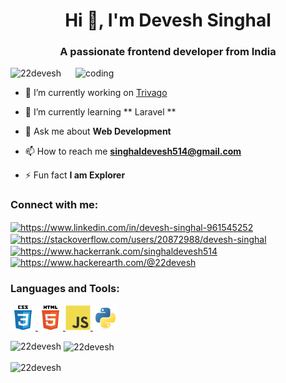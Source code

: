 <h1 align="center">Hi 👋, I'm Devesh Singhal</h1>
<h3 align="center">A passionate frontend developer from India</h3>
<img align="right" alt="coding" width="400" src="https://camo.githubusercontent.com/cae12fddd9d6982901d82580bdf321d81fb299141098ca1c2d4891870827bf17/68747470733a2f2f6d69726f2e6d656469756d2e636f6d2f6d61782f313336302f302a37513379765349765f7430696f4a2d5a2e676966"
<p align="left"> <img src="https://komarev.com/ghpvc/?username=22devesh&label=Profile%20views&color=0e75b6&style=flat" alt="22devesh" /> </p>


- 🔭 I’m currently working on [Trivago](https://22devesh.github.io/Trivago_KOC08_CipherSchools/)

- 🌱 I’m currently learning ** Laravel **

- 💬 Ask me about **Web Development**

- 📫 How to reach me **singhaldevesh514@gmail.com**

- ⚡ Fun fact **I am Explorer**

<h3 align="left">Connect with me:</h3>
<p align="left">
<a href="https://linkedin.com/in/https://www.linkedin.com/in/devesh-singhal-961545252" target="blank"><img align="center" src="https://raw.githubusercontent.com/rahuldkjain/github-profile-readme-generator/master/src/images/icons/Social/linked-in-alt.svg" alt="https://www.linkedin.com/in/devesh-singhal-961545252" height="30" width="40" /></a>
<a href="https://stackoverflow.com/users/https://stackoverflow.com/users/20872988/devesh-singhal" target="blank"><img align="center" src="https://raw.githubusercontent.com/rahuldkjain/github-profile-readme-generator/master/src/images/icons/Social/stack-overflow.svg" alt="https://stackoverflow.com/users/20872988/devesh-singhal" height="30" width="40" /></a>
<a href="https://www.hackerrank.com/https://www.hackerrank.com/singhaldevesh514" target="blank"><img align="center" src="https://raw.githubusercontent.com/rahuldkjain/github-profile-readme-generator/master/src/images/icons/Social/hackerrank.svg" alt="https://www.hackerrank.com/singhaldevesh514" height="30" width="40" /></a>
<a href="https://www.hackerearth.com/https://www.hackerearth.com/@22devesh" target="blank"><img align="center" src="https://raw.githubusercontent.com/rahuldkjain/github-profile-readme-generator/master/src/images/icons/Social/hackerearth.svg" alt="https://www.hackerearth.com/@22devesh" height="30" width="40" /></a>
</p>

<h3 align="left">Languages and Tools:</h3>
<p align="left"> <a href="https://www.w3schools.com/css/" target="_blank" rel="noreferrer"> <img src="https://raw.githubusercontent.com/devicons/devicon/master/icons/css3/css3-original-wordmark.svg" alt="css3" width="40" height="40"/> </a> <a href="https://www.w3.org/html/" target="_blank" rel="noreferrer"> <img src="https://raw.githubusercontent.com/devicons/devicon/master/icons/html5/html5-original-wordmark.svg" alt="html5" width="40" height="40"/> </a> <a href="https://developer.mozilla.org/en-US/docs/Web/JavaScript" target="_blank" rel="noreferrer"> <img src="https://raw.githubusercontent.com/devicons/devicon/master/icons/javascript/javascript-original.svg" alt="javascript" width="40" height="40"/> </a> <a href="https://www.python.org" target="_blank" rel="noreferrer"> <img src="https://raw.githubusercontent.com/devicons/devicon/master/icons/python/python-original.svg" alt="python" width="40" height="40"/> </a> </p>

<p><img align="left" src="https://github-readme-stats.vercel.app/api/top-langs?username=22devesh&show_icons=true&locale=en&layout=compact" alt="22devesh" /></p>

<p>&nbsp;<img align="center" src="https://github-readme-stats.vercel.app/api?username=22devesh&show_icons=true&locale=en" alt="22devesh" /></p>

<p><img align="center" src="https://github-readme-streak-stats.herokuapp.com/?user=22devesh&" alt="22devesh" /></p>

